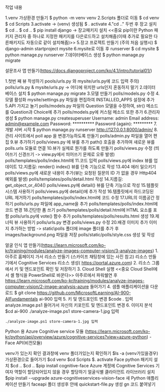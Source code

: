 작업 내용

1.venv 가상환경 만들기 $ python -m venv venv
2.Scripts 폴더로 이동 $ cd venv $ cd Scripts
3.activate -> (venv) 생성됨 $ . activate
4."cd .." 두번 후 장고 설치 $ cd .. $ cd .. $ pip install django -> 장고패키지 설치 <<중요 pip이란 Python 패키지 관리자 중 하나로 지정한 패키지를  다은로드하고 설치해줌(이때 추가로 필요한 다른패키지도 자동으로 같이 설치해줌)>>
5.장고 프로젝트 만들기 (주의 처음 실행시) $ django-admin startproject mysite
6.mysite로 이동 후 runserver $ cd mysite $ python manage.py runserver
7.데이터베이스 생성 $ python manage.py migrate


설문조사 앱 만들기(https://docs.djangoproject.com/ko/4.1/intro/tutorial01/)

1.첫번 째 뷰 작성하기 pools/urls.py 와 mysite/urls.py에 코드 입력 주의) polls/urls.py & mysite/urls.py -> 어디에 위치한 urls인지 혼동하지 말기
2.데이터 베이스 설치 $ python manage.py migrate
3.모델 만들기 polls/models.py 수정
4.모델 활성화 mysite/settings.py 파일을 편집하여 INSTALLED_APPS 설정에 추가
5.API 가지고 놀기 polls/models.py 파일의 Question 모델을 수정하여, str() 메소드를 Question과 Choice에 추가 polls/models.py에 커스텀 메소드 또한 추가
6.관리자 생성 $ python manage.py createsuperuser Username: admin Email address: admin@example.com Password: ********** Password (again): *********
7.개발 서버 시작 $ python manage.py runserver http://127.0.0.1:8000/admin/
8.관리 사이트에서 poll app 을 변경가능하도록 만들기 polls/admin.py 파일을 열어 편집
9.뷰 추가하기 polls/views.py 에 뷰를 추가 path() 호출을 추가하여 새로운 뷰를 polls.urls 모듈로 연결
10.뷰가 실제로 뭔가를 하도록 만들기 polls/views.py 수정 (띄어쓰기 신경쓰기 -> view.py에서 띄어쓰기 문제로 오류 발생) polls/templates/polls/index.html에 11.코드 입력 polls/views.py에 index 뷰를 업데이트
12.지름길: render() index() 뷰를 단축 기능으로 작성
13.404 에러 일으키기 polls/views.py에 새로운 내용이 추가(뷰는 요청된 질문의 ID 가 없을 경우 Http404 예외를 발생) polls/templates/polls/detail.html 작성
14.지름길: get_object_or_404() polls/views.py에 detail() 뷰를 단축 기능으로 작성
15.템플릿 시스템 사용하기 polls/views.py에 detail()에 추가 작성
16.템플릿에서 하드코딩된 URL 제거하기 polls/templates/polls/index.html에 코드 수정
17.URL의 이름공간 정하기 polls/urls.py 파일에 app_name을 추가 polls/templates/polls/index.html에 코드 변경
18.간단한 폼 쓰기 polls/templates/polls/detail.html에 HTML 요소를 포함 polls/urls.py에 vote() 함수 추가 polls/templates/polls/results.html 생성
19.제너릭 뷰 사용하기 polls/urls.py 변경 polls/views.py 수정
20.배경 이미지 추가 이미지 추가하는 방법 -> static\polls 폴더에 image 폴더를 추가 후 images/background.png 파일을 저장 polls/static/polls/style.css 생성 및 작성


얼굴 인식 앱 만들기(https://learn.microsoft.com/ko-kr/training/modules/analyze-images-computer-vision/3-analyze-images) 1.아주르 홈페이지 가서 리소스 만들기 (스카이프 채팅창에 있는 사진 참고) 리소스 만들기에서 Cognitive Services 리소스 생성( https://portal.azure.com) 2. 리소스 그룹에서 키 및 엔드포인트 확인 및 저장하기 3. Cloud Shell 실행 <<중요 Cloud Shell에서 셸 형식을 PowerShell로 바꾼다>> 아주르에서 파워쉘연 후 https://learn.microsoft.com/ko-kr/training/modules/analyze-images-computer-vision/2-image-analysis-azure 들어가기 4. 샘플 애플리케이션을 다운로드 $ git clone https://github.com/MicrosoftLearning/AI-900-AIFundamentals ai-900 입력 5. 키 및 엔드포인트 변경 $code . 입력 analyze.image.ps1 들어가서 자신의 키포인트 및 엔드포인트 변경 6. 이미지 분석 $cd ai-900 ./analyze-image.ps1 store-camera-1.jpg 입력

    ./analyze-image.ps1 store-camera-1.jpg 입력
Python 용 Azure Cognitive service 모듈 (https://learn.microsoft.com/ko-kr/python/api/overview/azure/cognitive-services?view=azure-python) -Face API(비전모듈)

venv가 있는지 확인 결과창에 venv 폴더가있는지 확인하기 $ls -a
(venv가있을경우) 가상환경으로 들어가기 $cd venv $cd Scripts $. activate
Face python 패키지 설치 $cd .. $cd .. $pip install cognitive-face
Azure 계정에 Cognitive Services 기여자 역할이 할당되어있지 않을 경우 할당하기
얼굴식별 클라이언트 라이브러리 설치 $pip install --upgrade azure-cognitiveservices-vision-face
새 Python 애플리케이션 만들기 faceapi 폴더 생성후 안에 quickstart-file.py 생성 gn 코드 붙여넣기